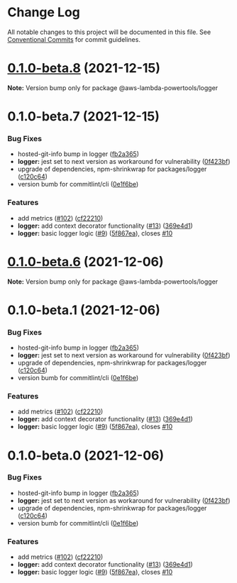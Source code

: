 # Change Log

All notable changes to this project will be documented in this file.
See [Conventional Commits](https://conventionalcommits.org) for commit guidelines.

# [0.1.0-beta.8](https://github.com/awslabs/aws-lambda-powertools-typescript/compare/v0.1.0-beta.7...v0.1.0-beta.8) (2021-12-15)

**Note:** Version bump only for package @aws-lambda-powertools/logger





# 0.1.0-beta.7 (2021-12-15)


### Bug Fixes

* hosted-git-info bump in logger ([fb2a365](https://github.com/awslabs/aws-lambda-powertools-typescript/commit/fb2a365cc73ae60d6e32d46361265a5ee8f5cad1))
* **logger:** jest set to next version as workaround for vulnerability ([0f423bf](https://github.com/awslabs/aws-lambda-powertools-typescript/commit/0f423bf7479a28829e81fabc6c58ed4e76dcfda4))
* upgrade of dependencies, npm-shrinkwrap for packages/logger ([c120c64](https://github.com/awslabs/aws-lambda-powertools-typescript/commit/c120c64670ac3ed86438267c0a9c9fc72a3f7ebe))
* version bumb for commitlint/cli ([0e1f6be](https://github.com/awslabs/aws-lambda-powertools-typescript/commit/0e1f6be2786779ca43c3fcac6cb9e96431ca585d))


### Features

* add metrics ([#102](https://github.com/awslabs/aws-lambda-powertools-typescript/issues/102)) ([cf22210](https://github.com/awslabs/aws-lambda-powertools-typescript/commit/cf22210ebb519cf0a625a2bdc92d2bcea7b4a59d))
* **logger:** add context decorator functionality ([#13](https://github.com/awslabs/aws-lambda-powertools-typescript/issues/13)) ([369e4d1](https://github.com/awslabs/aws-lambda-powertools-typescript/commit/369e4d1595776f4c563b1e9eb803897677df041f))
* **logger:** basic logger logic ([#9](https://github.com/awslabs/aws-lambda-powertools-typescript/issues/9)) ([5f867ea](https://github.com/awslabs/aws-lambda-powertools-typescript/commit/5f867ea8dc43bd315a27d051993625fa699d514a)), closes [#10](https://github.com/awslabs/aws-lambda-powertools-typescript/issues/10)





# [0.1.0-beta.6](https://github.com/awslabs/aws-lambda-powertools-typescript/compare/v0.1.0-beta.5...v0.1.0-beta.6) (2021-12-06)

**Note:** Version bump only for package @aws-lambda-powertools/logger





# 0.1.0-beta.1 (2021-12-06)


### Bug Fixes

* hosted-git-info bump in logger ([fb2a365](https://github.com/awslabs/aws-lambda-powertools-typescript/commit/fb2a365cc73ae60d6e32d46361265a5ee8f5cad1))
* **logger:** jest set to next version as workaround for vulnerability ([0f423bf](https://github.com/awslabs/aws-lambda-powertools-typescript/commit/0f423bf7479a28829e81fabc6c58ed4e76dcfda4))
* upgrade of dependencies, npm-shrinkwrap for packages/logger ([c120c64](https://github.com/awslabs/aws-lambda-powertools-typescript/commit/c120c64670ac3ed86438267c0a9c9fc72a3f7ebe))
* version bumb for commitlint/cli ([0e1f6be](https://github.com/awslabs/aws-lambda-powertools-typescript/commit/0e1f6be2786779ca43c3fcac6cb9e96431ca585d))


### Features

* add metrics ([#102](https://github.com/awslabs/aws-lambda-powertools-typescript/issues/102)) ([cf22210](https://github.com/awslabs/aws-lambda-powertools-typescript/commit/cf22210ebb519cf0a625a2bdc92d2bcea7b4a59d))
* **logger:** add context decorator functionality ([#13](https://github.com/awslabs/aws-lambda-powertools-typescript/issues/13)) ([369e4d1](https://github.com/awslabs/aws-lambda-powertools-typescript/commit/369e4d1595776f4c563b1e9eb803897677df041f))
* **logger:** basic logger logic ([#9](https://github.com/awslabs/aws-lambda-powertools-typescript/issues/9)) ([5f867ea](https://github.com/awslabs/aws-lambda-powertools-typescript/commit/5f867ea8dc43bd315a27d051993625fa699d514a)), closes [#10](https://github.com/awslabs/aws-lambda-powertools-typescript/issues/10)





# 0.1.0-beta.0 (2021-12-06)


### Bug Fixes

* hosted-git-info bump in logger ([fb2a365](https://github.com/awslabs/aws-lambda-powertools-typescript/commit/fb2a365cc73ae60d6e32d46361265a5ee8f5cad1))
* **logger:** jest set to next version as workaround for vulnerability ([0f423bf](https://github.com/awslabs/aws-lambda-powertools-typescript/commit/0f423bf7479a28829e81fabc6c58ed4e76dcfda4))
* upgrade of dependencies, npm-shrinkwrap for packages/logger ([c120c64](https://github.com/awslabs/aws-lambda-powertools-typescript/commit/c120c64670ac3ed86438267c0a9c9fc72a3f7ebe))
* version bumb for commitlint/cli ([0e1f6be](https://github.com/awslabs/aws-lambda-powertools-typescript/commit/0e1f6be2786779ca43c3fcac6cb9e96431ca585d))


### Features

* add metrics ([#102](https://github.com/awslabs/aws-lambda-powertools-typescript/issues/102)) ([cf22210](https://github.com/awslabs/aws-lambda-powertools-typescript/commit/cf22210ebb519cf0a625a2bdc92d2bcea7b4a59d))
* **logger:** add context decorator functionality ([#13](https://github.com/awslabs/aws-lambda-powertools-typescript/issues/13)) ([369e4d1](https://github.com/awslabs/aws-lambda-powertools-typescript/commit/369e4d1595776f4c563b1e9eb803897677df041f))
* **logger:** basic logger logic ([#9](https://github.com/awslabs/aws-lambda-powertools-typescript/issues/9)) ([5f867ea](https://github.com/awslabs/aws-lambda-powertools-typescript/commit/5f867ea8dc43bd315a27d051993625fa699d514a)), closes [#10](https://github.com/awslabs/aws-lambda-powertools-typescript/issues/10)
